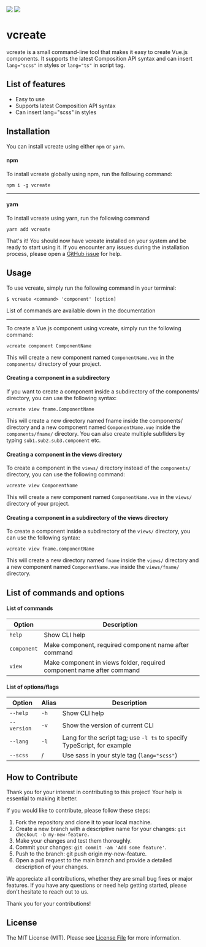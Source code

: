 ![](https://badgen.net/badge/Version/0.0./f2a) ![](https://badgen.net/badge/Open-Source/FREE/red)
# vcreate
vcreate is a small command-line tool that makes it easy to create Vue.js components. It supports the latest Composition API syntax and can insert `lang="scss"` in styles or `lang="ts"` in script tag.

## List of features
- Easy to use
- Supports latest Composition API syntax
- Can insert lang="scss" in styles

## Installation
You can install vcreate using either `npm` or `yarn`.

#### npm
To install vcreate globally using npm, run the following command:
```
npm i -g vcreate
```

---
#### yarn
To install vcreate using yarn, run the following command
```
yarn add vcreate
```

That's it! You should now have vcreate installed on your system and be ready to start using it. If you encounter any issues during the installation process, please open a [GitHub issue](https://github.com/mrdisa97/vcreate/issues) for help.
## Usage

To use vcreate, simply run the following command in your terminal:
```
$ vcreate <command> 'component' [option]
```
List of commands are available down in the documentation

---
To create a Vue.js component using vcreate, simply run the following command:
```
vcreate component ComponentName
```
This will create a new component named `ComponentName.vue` in the `components/` directory of your project.

#### Creating a component in a subdirectory
If you want to create a component inside a subdirectory of the components/ directory, you can use the following syntax:
```
vcreate view fname.ComponentName
```
This will create a new directory named fname inside the components/ directory and a new component named `ComponentName.vue` inside the `components/fname/` directory. You can also create multiple subflders by typing `sub1.sub2.sub3.component` etc.

#### Creating a component in the views directory
To create a component in the `views/` directory instead of the `components/` directory, you can use the following command:
```
vcreate view ComponentName
```
This will create a new component named `ComponentName.vue` in the `views/` directory of your project.

#### Creating a component in a subdirectory of the views directory
To create a component inside a subdirectory of the `views/` directory, you can use the following syntax:
```
vcreate view fname.componentName
```
This will create a new directory named `fname` inside the `views/` directory and a new component named `ComponentName.vue` inside the `views/fname/` directory.

## List of commands and options

#### List of commands
| Option     | Description                                                           |
| ---------- | --------------------------------------------------------------------- |
| `help`     | Show CLI help                                                         |
| `component`| Make component, required component name after command                 |
| `view`     | Make component in views folder, required component name after command |

#### List of options/flags
| Option     | Alias  | Description                                                             |
| ---------- | ------ | ----------------------------------------------------------------------- |
| `--help`   | `-h`   | Show CLI help                                                           |
| `--version`| `-v`   | Show the version of current CLI                                         |
| `--lang`   | `-l`   | Lang for the script tag; use `-l ts` to specify TypeScript, for example |
| `--scss`   |   /    | Use sass in your style tag (`lang="scss"`)                              |


## How to Contribute
Thank you for your interest in contributing to this project! Your help is essential to making it better.

If you would like to contribute, please follow these steps:

1. Fork the repository and clone it to your local machine.
2. Create a new branch with a descriptive name for your changes: `git checkout -b my-new-feature.`
3. Make your changes and test them thoroughly.
4. Commit your changes: `git commit -am 'Add some feature'`.
5. Push to the branch: git push origin my-new-feature.
6. Open a pull request to the main branch and provide a detailed description of your changes.

We appreciate all contributions, whether they are small bug fixes or major features. If you have any questions or need help getting started, please don't hesitate to reach out to us.

Thank you for your contributions!

## License
The MIT License (MIT). Please see [License File](LICENSE.md) for more information.